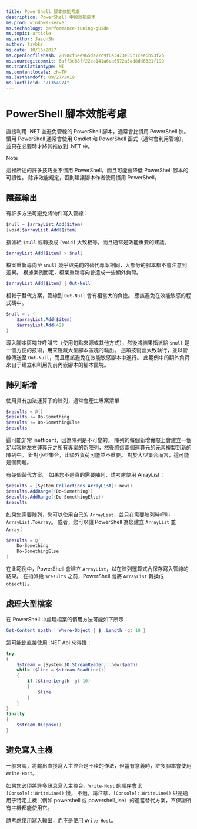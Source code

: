 ```yaml
---
title: PowerShell 腳本效能考慮
description: PowerShell 中的效能腳本
ms.prod: windows-server
ms.technology: performance-tuning-guide
ms.topic: article
ms.author: JasonSh
author: lzybkr
ms.date: 10/16/2017
ms.openlocfilehash: 2898cf5ee965da77c9f6a3473e55c1cee6b53f2b
ms.sourcegitcommit: 6aff3d88ff22ea141a6ea6572a5ad8dd6321f199
ms.translationtype: MT
ms.contentlocale: zh-TW
ms.lasthandoff: 09/27/2019
ms.locfileid: "71354974"
---
```

# <a name="powershell-scripting-performance-considerations"></a>PowerShell 腳本效能考慮

直接利用 .NET 並避免管線的 PowerShell 腳本，通常會比慣用 PowerShell 快。 慣用 PowerShell 通常會使用 Cmdlet 和 PowerShell 函式（通常會利用管線），並只在必要時才將其拖放到 .NET 中。

>[!Note] 
> 這裡所述的許多技巧並不慣用 PowerShell，而且可能會降低 PowerShell 腳本的可讀性。 除非效能規定，否則建議腳本作者使用慣用 PowerShell。

## <a name="suppressing-output"></a>隱藏輸出

有許多方法可避免將物件寫入管線：

```PowerShell
$null = $arrayList.Add($item)
[void]$arrayList.Add($item)
```

指派給 `$null` 或轉換成 `[void]` 大致相等，而且通常是效能重要的建議。

```PowerShell
$arrayList.Add($item) > $null
```

檔案重新導向至 `$null` 幾乎與先前的替代專案相同，大部分的腳本都不會注意到差異。
根據案例而定，檔案重新導向會造成一些額外負荷。

```PowerShell
$arrayList.Add($item) | Out-Null
```

相較于替代方案，管線到 `Out-Null` 會有相當大的負擔。
應該避免在效能敏感的程式碼中。

```PowerShell
$null = . {
    $arrayList.Add($item)
    $arrayList.Add(42)
}
```

導入腳本區塊並呼叫它（使用句點來源或其他方式），然後將結果指派給 `$null` 是一個方便的技術，用來隱藏大型腳本區塊的輸出。
這項技術會大致執行，並以管線傳送至 `Out-Null`，而且應該避免在效能敏感腳本中進行。
此範例中的額外負荷來自于建立和叫用先前內嵌腳本的腳本區塊。


## <a name="array-addition"></a>陣列新增

使用具有加法運算子的陣列，通常會產生專案清單：

```PowerShell
$results = @()
$results += Do-Something
$results += Do-SomethingElse
$results
```

這可能非常 inefficent，因為陣列是不可變的。
陣列的每個新增實際上會建立一個足以容納左右運算元之所有專案的新陣列，然後將這兩個運算元的元素複製到新的陣列中。
針對小型集合，此額外負荷可能並不重要。
對於大型集合而言，這可能是個問題。

有幾個替代方案。
如果您不是真的需要陣列，請考慮使用 ArrayList：

```PowerShell
$results = [System.Collections.ArrayList]::new()
$results.AddRange((Do-Something))
$results.AddRange((Do-SomethingElse))
$results
```

如果您需要陣列，您可以使用自己的 `ArrayList`，並只在需要陣列時呼叫 `ArrayList.ToArray`。
或者，您可以讓 PowerShell 為您建立 `ArrayList` 並 `Array`：

```PowerShell
$results = @(
    Do-Something
    Do-SomethingElse
)
```

在此範例中，PowerShell 會建立 `ArrayList`，以在陣列運算式內保存寫入管線的結果。
在指派給 `$results` 之前，PowerShell 會將 `ArrayList` 轉換成 `object[]`。

## <a name="processing-large-files"></a>處理大型檔案

在 PowerShell 中處理檔案的慣用方法可能如下所示：

```PowerShell
Get-Content $path | Where-Object { $_.Length -gt 10 }
```

這可能比直接使用 .NET Api 來得慢：

```PowerShell
try
{
    $stream = [System.IO.StreamReader]::new($path)
    while ($line = $stream.ReadLine())
    {
        if ($line.Length -gt 10)
        {
            $line
        }
    }
}
finally
{
    $stream.Dispose()
}
```

## <a name="avoid-write-host"></a>避免寫入主機

一般來說，將輸出直接寫入主控台是不佳的作法，但當有意義時，許多腳本會使用 `Write-Host`。

如果您必須將許多訊息寫入主控台，`Write-Host` 的順序會比 `[Console]::WriteLine()` 慢。 不過，請注意，`[Console]::WriteLine()` 只是適用于特定主機（例如 powershell 或 powershell_ise）的適當替代方案，不保證所有主機都能使用它。

請考慮使用[寫入輸出](/powershell/module/Microsoft.PowerShell.Utility/Write-Output?view=powershell-5.1)，而不是使用 `Write-Host`。

